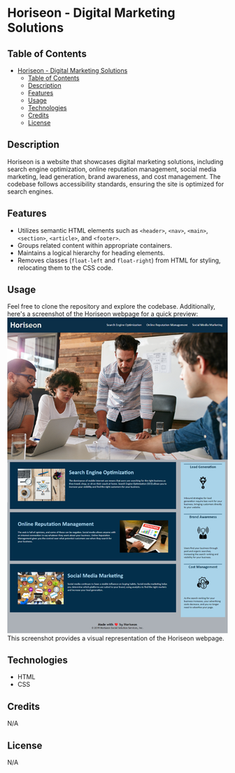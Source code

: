 # Horiseon - Digital Marketing Solutions

## Table of Contents

- [Horiseon - Digital Marketing Solutions](#horiseon---digital-marketing-solutions)
  - [Table of Contents](#table-of-contents)
  - [Description](#description)
  - [Features](#features)
  - [Usage](#usage)
  - [Technologies](#technologies)
  - [Credits](#credits)
  - [License](#license)

## Description

Horiseon is a website that showcases digital marketing solutions, including search engine optimization, online reputation management, social media marketing, lead generation, brand awareness, and cost management. The codebase follows accessibility standards, ensuring the site is optimized for search engines.

## Features

- Utilizes semantic HTML elements such as `<header>`, `<nav>`, `<main>`, `<section>`, `<article>`, and `<footer>`.
- Groups related content within appropriate containers.
- Maintains a logical hierarchy for heading elements.
- Removes classes (`float-left` and `float-right`) from HTML for styling, relocating them to the CSS code.

## Usage

Feel free to clone the repository and explore the codebase.
Additionally, here's a screenshot of the Horiseon webpage for a quick preview:
<img src="./assets\images\HoriseonPrintScreen.png" alt="Horiseon Webpage Screenshot">
This screenshot provides a visual representation of the Horiseon webpage.

## Technologies

- HTML
- CSS

## Credits

N/A

## License

N/A
